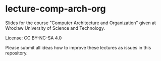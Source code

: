 # lecture-comp-arch-org

Slides for the course "Computer Architecture and Organization" given at Wrocław University of Science and Technology.

License: CC BY-NC-SA 4.0

Please submit all ideas how to improve these lectures as issues in this repository.
